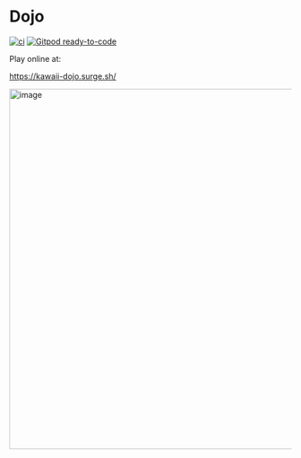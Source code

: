 # Dojo

[![ci](https://github.com/lindsaykwardell/vite-elm-template/actions/workflows/ci.yml/badge.svg)](https://github.com/lindsaykwardell/vite-elm-template/actions/workflows/ci.yml)
[![Gitpod ready-to-code](https://img.shields.io/badge/Gitpod-ready--to--code-908a85?logo=gitpod)](https://gitpod.io/#https://github.com/lindsaykwardell/vite-elm-template)


Play online at: 

https://kawaii-dojo.surge.sh/

<img width="642" alt="image" src="https://user-images.githubusercontent.com/6143964/211711922-b98d5fff-3ea2-4f71-b47e-dd30ce211a77.png">
